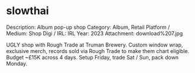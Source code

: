 # slowthai

Description: Album pop-up shop
Category: Album, Retail
Platform / Medium: Shop
Digi / IRL: IRL
Year: 2023
Attachment: download%207.jpg

UGLY shop with Rough Trade at Truman Brewery. Custom window wrap, exclusive merch, records sold via Rough Trade to make them chart eligible. Budget ~£15K across 4 days. Setup Friday, trade Sat / Sun, pack down Monday.